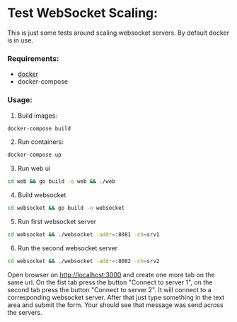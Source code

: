 Test WebSocket Scaling:
=======================

This is just some tests around scaling websocket servers.
By default docker is in use.

### Requirements:
- [docker](https://www.docker.com/)
- docker-compose

### Usage:
1. Build images:
```bash
docker-compose build
```

2. Run containers:
```bash
docker-compose up
```

3. Run web ui
```bash
cd web && go build -o web && ./web
```

4. Build websocket
```bash
cd websocket && go build -o websocket
```

5. Run first websocket server
```bash
cd websocket && ./websocket -addr=:8081 -ch=srv1
```

6. Run the second websocket server
```bash
cd websocket && ./websocket -addr=:8082 -ch=srv2
```

Open browser on [http://localhost:3000](http://localhost:3000)
and create one more tab on the same url. On the fist tab press
the button "Connect to server 1", on the second tab
press the button "Connect to server 2". It will connect to a
corresponding websocket server. After that just type something
in the text area and submit the form. Your should see that
message was send across the servers.